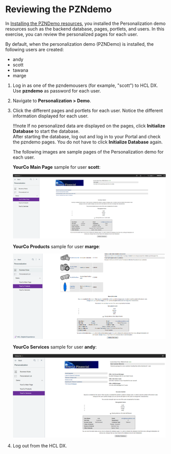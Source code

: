 # Reviewing the PZNdemo

In [Installing the PZNDemo resources](./pzn_demoinstall.md), you installed the Personalization demo resources such as the backend database, pages, portlets, and users. In this exercise, you can review the personalized pages for each user.

By default, when the personalization demo (PZNDemo) is installed, the following users are created:  

- andy  
- scott  
- tawana  
- marge  

[]()

1. Log in as one of the pzndemousers (for example, "scott") to HCL DX. Use **pzndemo** as password for each user.  
2. Navigate to **Personalization > Demo**.
3. Click the different pages and portlets for each user. Notice the different information displayed for each user.  

    !!!note
        If no personalized data are displayed on the pages, click **Initialize Database** to start the database.  
        After starting the database, log out and log in to your Portal and check the pzndemo pages. You do not have to click **Initialize Database** again.  

   The following images are sample pages of the Personalization demo for each user.  
  
   **YourCo Main Page** sample for user **scott**:  

   ![main page sample](./images/scott_YourCo_mainpage_sample.png)

   **YourCo Products** sample for user **marge**:  

   ![products sample](./images/marge_YourCo_Products_sample.png)

   **YourCo Services** sample for user **andy**:  

   ![services sample](./images/andy_YourCo_services_sample.png)

4. Log out from the HCL DX.
